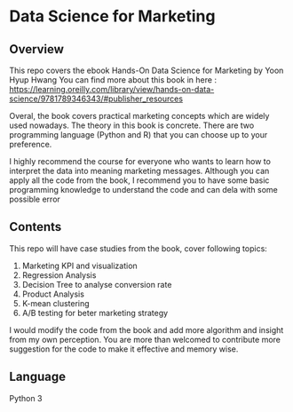 # Data Science for Marketing
## Overview
This repo covers the ebook Hands-On Data Science for Marketing by Yoon Hyup Hwang
You can find more about this book in here : https://learning.oreilly.com/library/view/hands-on-data-science/9781789346343/#publisher_resources

Overal, the book covers practical marketing concepts which are widely used nowadays. The theory in this book is concrete. There are two programming language (Python and R) that you can choose up to your preference.  

I highly recommend the course for everyone who wants to learn how to interpret the data into meaning marketing messages.
Although you can apply all the code from the book, I recommend you to have some basic programming knowledge to understand the code and can dela with some possible error 

## Contents
This repo will have case studies from the book, cover following topics: 
1. Marketing KPI and visualization
2. Regression Analysis
3. Decision Tree to analyse conversion rate
4. Product Analysis
5. K-mean clustering
6. A/B testing for beter marketing strategy

I would modify the code from the book and add more algorithm and insight from my own perception. You are more than welcomed to contribute more suggestion for the code to make it effective and memory wise. 

## Language
Python 3

